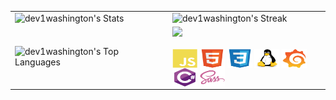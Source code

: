 <!DOCTYPE html>
<html lang="en">
<head>
<meta charset="UTF-8">
<meta name="viewport" content="width=device-width, initial-scale=1.0">
</head>
<body>

<table>
  <tr>
    <td width="50%">
        <img src="https://github-readme-stats.vercel.app/api?username=dev1washington&theme=prussian&show_icons=true&hide_border=false&count_private=true" alt="dev1washington's Stats" style="width: 100%;">
    </td>
    <td width="50%">
        <img src="https://github-readme-streak-stats.herokuapp.com/?user=dev1washington&theme=prussian&hide_border=false" alt="dev1washington's Streak" style="width: 100%;">
    </td>
  </tr>
  <tr>
    <td width="50%">
        <img src="https://github-readme-stats.vercel.app/api/top-langs/?username=dev1washington&theme=prussian&show_icons=true&hide_border=false&layout=compact" alt="dev1washington's Top Languages" style="width: 100%;">
    </td>
    <td>
      <a href="https://www.linkedin.com/in/washington-fernandes-" target="_blank"><img src="https://img.shields.io/badge/-LinkedIn-%230077B5?style=for-the-badge&logo=linkedin&logoColor=white" target="_blank"></a> 
  <div style="display: inline_block"><br>
  <img align="center" alt="Wash-Js" height="30" width="40" src="https://raw.githubusercontent.com/devicons/devicon/master/icons/javascript/javascript-plain.svg">
  <img align="center" alt="Wash-HTML" height="30" width="40" src="https://raw.githubusercontent.com/devicons/devicon/master/icons/html5/html5-original.svg">
  <img align="center" alt="Wash-CSS" height="30" width="40" src="https://raw.githubusercontent.com/devicons/devicon/master/icons/css3/css3-original.svg">
  <img align="center" alt="Wash-Linux" height="30" width="40" src="https://raw.githubusercontent.com/devicons/devicon/master/icons/linux/linux-original.svg">
  <img align="center" alt="Wash-Linux" height="30" width="40" src="https://raw.githubusercontent.com/devicons/devicon/master/icons/grafana/grafana-original.svg">
  <img align="center" alt="Wash-Csharp" height="30" width="40" src="https://raw.githubusercontent.com/devicons/devicon/master/icons/csharp/csharp-original.svg">
  <img align="center" alt="Wash-Csharp" height="30" width="40" src="https://raw.githubusercontent.com/devicons/devicon/master/icons/sass/sass-original.svg">  
    <cib-attribution-item class="attribution-wrapper" show="" product="shoreline" goldilocks="" appearance="PILL" tabindex="0"></cib-attribution-item>
    <a class="attribution-item" target="_blank" h="ID=SERP,5043.1" href="https://www.dio.me/" aria-label="DIO | Codifique o seu futuro global agora" data-citationid="691f6361-de8b-c9aa-6be3-3782bcd1b1f1">
  
  </a>
</div>
    </td>
</body>
</html>
